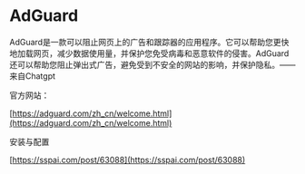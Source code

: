 # AdGuard

AdGuard是一款可以阻止网页上的广告和跟踪器的应用程序。它可以帮助您更快地加载网页，减少数据使用量，并保护您免受病毒和恶意软件的侵害。AdGuard还可以帮助您阻止弹出式广告，避免受到不安全的网站的影响，并保护隐私。——来自Chatgpt

官方网站：

[https://adguard.com/zh_cn/welcome.html](https://adguard.com/zh_cn/welcome.html)

安装与配置

[https://sspai.com/post/63088](https://sspai.com/post/63088)
